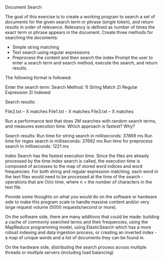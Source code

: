 Document Search

The goal of this exercise is to create a working program to search a set
of documents for the given search term or phrase (single token), and
return results in order of relevance.
Relevancy is defined as number of times the exact term or phrase
appears in the document.
Create three methods for searching the documents:
- Simple string matching
- Text search using regular expressions
- Preprocess the content and then search the index
Prompt the user to enter a search term and search method, execute
the search, and return results. 

The following format is followed:

Enter the search term: <user enters search term>
Search Method: 1) String Match 2) Regular Expression 3) Indexed

Search results:

File2.txt – X matches
File1.txt - X matches
File3.txt – X matches

Run a performance test that does 2M searches with random search
terms, and measures execution time. Which approach is fastest? Why?

Search results:
Run time for string search in milliseconds:  37869 ms
Run time for regex search in milliseconds:  37692 ms
Run time for preprocess search in milliseconds:  1221 ms

Index Search has the fastest execution time. Since the files are already processed by the time index search is called, 
the execution time is composed of accesses to the map of stored word indices and word frequencies. 
For both string and regular expression matching, each word in the text files
would need to be processed at the time of the search - operations that are O(n) time, where n = the number of characters in the text file.

Provide some thoughts on what you would do on the software or
hardware side to make this program scale to handle massive content
and/or very large request volume (5000 requests/second or more).

On the software side, there are many additions that could be made: building a cache of commonly searched terms and their frequencies,
using the MapReduce programming model,
using ElasticSearch which has a more robust indexing and data ingestion process, or creating an inverted index - a map of 
unique words and a list of documents they can be found in.

On the hardware side, distributing the search process across multiple 
threads or multiple servers (including load balancing)
